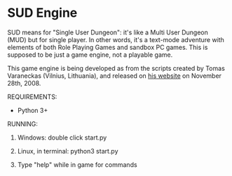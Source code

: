 # SUD Engine

SUD means for "Single User Dungeon": it's like a Multi User Dungeon (MUD) but for single player. In other words, it's a text-mode adventure with elements of both Role Playing Games and sandbox PC games. This is supposed to be just a game engine, not a playable game.

This game engine is being developed as from the scripts created by Tomas Varaneckas (Vilnius, Lithuania), and released on [his website](Http://paranoid-engineering.blogspot.com/2008/11/python-mud-game-example.html) on November 28th, 2008.

REQUIREMENTS:

* Python 3+

RUNNING:

1. Windows: double click start.py

2. Linux, in terminal: python3 start.py

3. Type "help" while in game for commands
